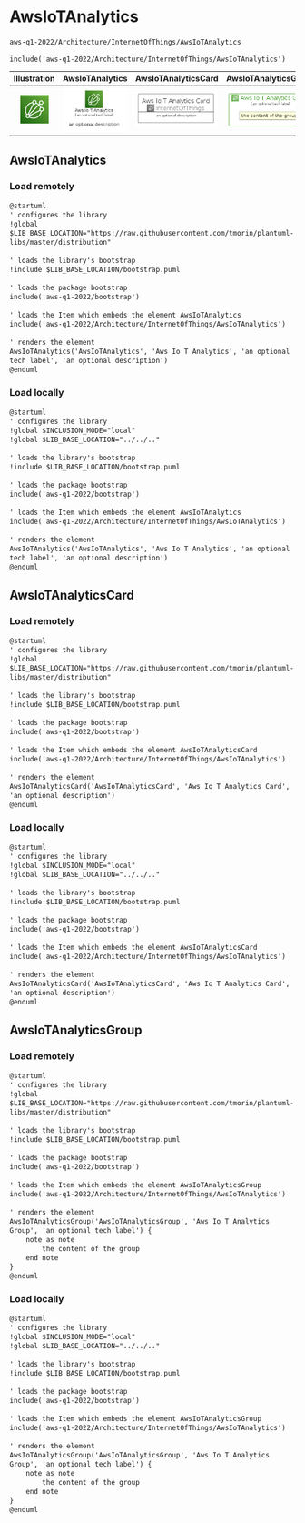 # AwsIoTAnalytics


```text
aws-q1-2022/Architecture/InternetOfThings/AwsIoTAnalytics
```

```text
include('aws-q1-2022/Architecture/InternetOfThings/AwsIoTAnalytics')
```



| Illustration | AwsIoTAnalytics | AwsIoTAnalyticsCard | AwsIoTAnalyticsGroup |
| :---: | :---: | :---: | :---: |
| ![illustration for Illustration](../../../aws-q1-2022/Architecture/InternetOfThings/AwsIoTAnalytics.png) | ![illustration for AwsIoTAnalytics](../../../aws-q1-2022/Architecture/InternetOfThings/AwsIoTAnalytics.Local.png) | ![illustration for AwsIoTAnalyticsCard](../../../aws-q1-2022/Architecture/InternetOfThings/AwsIoTAnalyticsCard.Local.png) | ![illustration for AwsIoTAnalyticsGroup](../../../aws-q1-2022/Architecture/InternetOfThings/AwsIoTAnalyticsGroup.Local.png) |




## AwsIoTAnalytics

### Load remotely
```plantuml
@startuml
' configures the library
!global $LIB_BASE_LOCATION="https://raw.githubusercontent.com/tmorin/plantuml-libs/master/distribution"

' loads the library's bootstrap
!include $LIB_BASE_LOCATION/bootstrap.puml

' loads the package bootstrap
include('aws-q1-2022/bootstrap')

' loads the Item which embeds the element AwsIoTAnalytics
include('aws-q1-2022/Architecture/InternetOfThings/AwsIoTAnalytics')

' renders the element
AwsIoTAnalytics('AwsIoTAnalytics', 'Aws Io T Analytics', 'an optional tech label', 'an optional description')
@enduml
```

### Load locally
```plantuml
@startuml
' configures the library
!global $INCLUSION_MODE="local"
!global $LIB_BASE_LOCATION="../../.."

' loads the library's bootstrap
!include $LIB_BASE_LOCATION/bootstrap.puml

' loads the package bootstrap
include('aws-q1-2022/bootstrap')

' loads the Item which embeds the element AwsIoTAnalytics
include('aws-q1-2022/Architecture/InternetOfThings/AwsIoTAnalytics')

' renders the element
AwsIoTAnalytics('AwsIoTAnalytics', 'Aws Io T Analytics', 'an optional tech label', 'an optional description')
@enduml
```

## AwsIoTAnalyticsCard

### Load remotely
```plantuml
@startuml
' configures the library
!global $LIB_BASE_LOCATION="https://raw.githubusercontent.com/tmorin/plantuml-libs/master/distribution"

' loads the library's bootstrap
!include $LIB_BASE_LOCATION/bootstrap.puml

' loads the package bootstrap
include('aws-q1-2022/bootstrap')

' loads the Item which embeds the element AwsIoTAnalyticsCard
include('aws-q1-2022/Architecture/InternetOfThings/AwsIoTAnalytics')

' renders the element
AwsIoTAnalyticsCard('AwsIoTAnalyticsCard', 'Aws Io T Analytics Card', 'an optional description')
@enduml
```

### Load locally
```plantuml
@startuml
' configures the library
!global $INCLUSION_MODE="local"
!global $LIB_BASE_LOCATION="../../.."

' loads the library's bootstrap
!include $LIB_BASE_LOCATION/bootstrap.puml

' loads the package bootstrap
include('aws-q1-2022/bootstrap')

' loads the Item which embeds the element AwsIoTAnalyticsCard
include('aws-q1-2022/Architecture/InternetOfThings/AwsIoTAnalytics')

' renders the element
AwsIoTAnalyticsCard('AwsIoTAnalyticsCard', 'Aws Io T Analytics Card', 'an optional description')
@enduml
```

## AwsIoTAnalyticsGroup

### Load remotely
```plantuml
@startuml
' configures the library
!global $LIB_BASE_LOCATION="https://raw.githubusercontent.com/tmorin/plantuml-libs/master/distribution"

' loads the library's bootstrap
!include $LIB_BASE_LOCATION/bootstrap.puml

' loads the package bootstrap
include('aws-q1-2022/bootstrap')

' loads the Item which embeds the element AwsIoTAnalyticsGroup
include('aws-q1-2022/Architecture/InternetOfThings/AwsIoTAnalytics')

' renders the element
AwsIoTAnalyticsGroup('AwsIoTAnalyticsGroup', 'Aws Io T Analytics Group', 'an optional tech label') {
    note as note
        the content of the group
    end note
}
@enduml
```

### Load locally
```plantuml
@startuml
' configures the library
!global $INCLUSION_MODE="local"
!global $LIB_BASE_LOCATION="../../.."

' loads the library's bootstrap
!include $LIB_BASE_LOCATION/bootstrap.puml

' loads the package bootstrap
include('aws-q1-2022/bootstrap')

' loads the Item which embeds the element AwsIoTAnalyticsGroup
include('aws-q1-2022/Architecture/InternetOfThings/AwsIoTAnalytics')

' renders the element
AwsIoTAnalyticsGroup('AwsIoTAnalyticsGroup', 'Aws Io T Analytics Group', 'an optional tech label') {
    note as note
        the content of the group
    end note
}
@enduml
```


